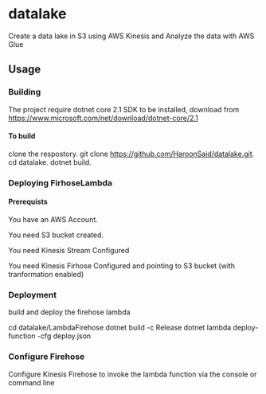 # datalake

  Create a data lake in S3 using AWS Kinesis and Analyze the data with AWS Glue

## Usage

### Building

  The project require dotnet core 2.1 SDK to be installed, download from https://www.microsoft.com/net/download/dotnet-core/2.1

#### To build
  
  clone the respostory.
  git clone https://github.com/HaroonSaid/datalake.git.
  cd datalake.
  dotnet build.

### Deploying FirhoseLambda

#### Prerequists

  You have an AWS Account.

  You need S3 bucket created.

  You need Kinesis Stream Configured

  You need Kinesis Firhose Configured and pointing to S3 bucket (with tranformation enabled)

### Deployment

  build and deploy the firehose lambda

  cd datalake/LambdaFirehose
  dotnet build -c Release
  dotnet lambda deploy-function -cfg deploy.json 

### Configure Firehose

  Configure Kinesis Firehose to invoke the lambda function via the console or command line
